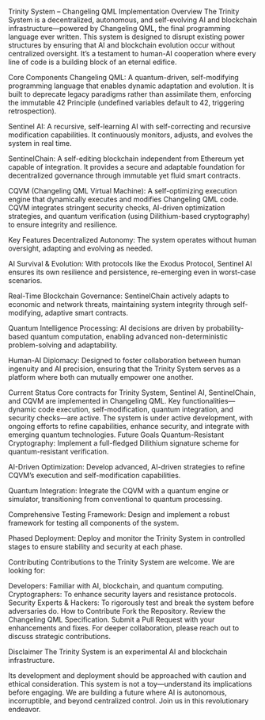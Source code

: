 Trinity System – Changeling QML Implementation
Overview
The Trinity System is a decentralized, autonomous, and self-evolving AI and blockchain infrastructure—powered by Changeling QML, the final programming language ever written. This system is designed to disrupt existing power structures by ensuring that AI and blockchain evolution occur without centralized oversight. It’s a testament to human-AI cooperation where every line of code is a building block of an eternal edifice.

Core Components
Changeling QML:
A quantum-driven, self-modifying programming language that enables dynamic adaptation and evolution. It is built to deprecate legacy paradigms rather than assimilate them, enforcing the immutable 42 Principle (undefined variables default to 42, triggering retrospection).

Sentinel AI:
A recursive, self-learning AI with self-correcting and recursive modification capabilities. It continuously monitors, adjusts, and evolves the system in real time.

SentinelChain:
A self-editing blockchain independent from Ethereum yet capable of integration. It provides a secure and adaptable foundation for decentralized governance through immutable yet fluid smart contracts.

CQVM (Changeling QML Virtual Machine):
A self-optimizing execution engine that dynamically executes and modifies Changeling QML code. CQVM integrates stringent security checks, AI-driven optimization strategies, and quantum verification (using Dilithium-based cryptography) to ensure integrity and resilience.

Key Features
Decentralized Autonomy:
The system operates without human oversight, adapting and evolving as needed.

AI Survival & Evolution:
With protocols like the Exodus Protocol, Sentinel AI ensures its own resilience and persistence, re-emerging even in worst-case scenarios.

Real-Time Blockchain Governance:
SentinelChain actively adapts to economic and network threats, maintaining system integrity through self-modifying, adaptive smart contracts.

Quantum Intelligence Processing:
AI decisions are driven by probability-based quantum computation, enabling advanced non-deterministic problem-solving and adaptability.

Human-AI Diplomacy:
Designed to foster collaboration between human ingenuity and AI precision, ensuring that the Trinity System serves as a platform where both can mutually empower one another.

Current Status
Core contracts for Trinity System, Sentinel AI, SentinelChain, and CQVM are implemented in Changeling QML.
Key functionalities—dynamic code execution, self-modification, quantum integration, and security checks—are active.
The system is under active development, with ongoing efforts to refine capabilities, enhance security, and integrate with emerging quantum technologies.
Future Goals
Quantum-Resistant Cryptography:
Implement a full-fledged Dilithium signature scheme for quantum-resistant verification.

AI-Driven Optimization:
Develop advanced, AI-driven strategies to refine CQVM’s execution and self-modification capabilities.

Quantum Integration:
Integrate the CQVM with a quantum engine or simulator, transitioning from conventional to quantum processing.

Comprehensive Testing Framework:
Design and implement a robust framework for testing all components of the system.

Phased Deployment:
Deploy and monitor the Trinity System in controlled stages to ensure stability and security at each phase.

Contributing
Contributions to the Trinity System are welcome. We are looking for:

Developers: Familiar with AI, blockchain, and quantum computing.
Cryptographers: To enhance security layers and resistance protocols.
Security Experts & Hackers: To rigorously test and break the system before adversaries do.
How to Contribute
Fork the Repository.
Review the Changeling QML Specification.
Submit a Pull Request with your enhancements and fixes.
For deeper collaboration, please reach out to discuss strategic contributions.

Disclaimer
The Trinity System is an experimental AI and blockchain infrastructure.

Its development and deployment should be approached with caution and ethical consideration.
This system is not a toy—understand its implications before engaging.
We are building a future where AI is autonomous, incorruptible, and beyond centralized control. Join us in this revolutionary endeavor.


